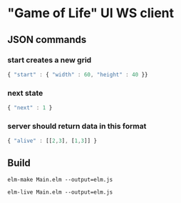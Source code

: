 # "Game of Life" UI WS client


## JSON commands

### start creates a new grid
```javascript
{ "start" : { "width" : 60, "height" : 40 }}
```

### next state
```javascript
{ "next" : 1 }
```

### server should return data in this format
```javascript
{ "alive" : [[2,3], [1,3]] }
```

## Build

```
elm-make Main.elm --output=elm.js
```

```
elm-live Main.elm --output=elm.js
```

